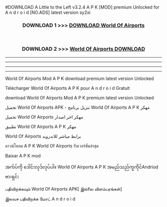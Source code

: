 #DOWNLOAD A Little to the Left v3.2.4 A P K [MOD] premium Unlocked for A n d r o i d [NO.ADS] latest version sy2xi 



<div align="center">

<h3>DOWNLOAD 1 >>> <a href="https://getmod1.web.app/?judule=Btd Battles">DOWNLOAD World Of Airports </a></h3><br>

<h3>DOWNLOAD 2 >>> <a href="https://getmod1.web.app/?judule=Btd Battles">World Of Airports  DOWNLOAD </a></h3>

</div>


----------------------------------------------------------

----------------------------------------------------------

----------------------------------------------------------

----------------------------------------------------------


World Of Airports  Mod A P K download premium latest version Unlocked

Télécharger World Of Airports  A P K pour A n d r o i d Gratuit

download World Of Airports  Mod A P K premium latest version Unlocked

تحميل World Of Airports  APK - تنزيل برنامج World Of Airports  A P K مهكر

تحميل World Of Airports  مهكر اخر اصدار

تطبيق World Of Airports  A P K مهكر

World Of Airports  برابط مباشر للاندرويد

ดาวน์โหลด A P K World Of Airports  รับเวอร์ชันล่าสุด

Baixar A P K mod

အက်ပ်ကို ဒေါင်းလုဒ်လုပ်ပါ။ World Of Airports  A P K အမည်သည်ကူကိုင်Andriod ဗားရှင်း

பதிவிறக்கவும் World Of Airports  APK[ இல்லை விளம்பரங்கள்] 
 
இலவச பதிவிறக்க மோட் A n d r o i d



